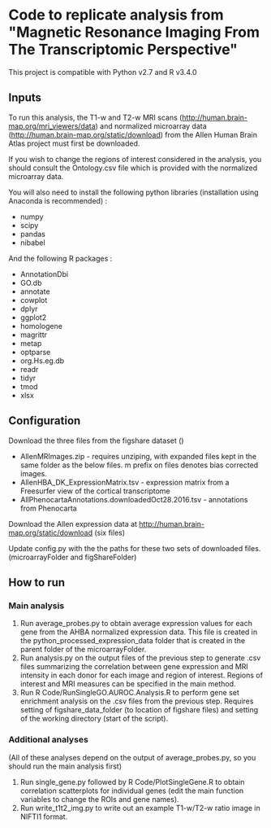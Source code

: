# Code to replicate analysis from "Magnetic Resonance Imaging From The Transcriptomic Perspective"

This project is compatible with Python v2.7 and R v3.4.0

## Inputs 

To run this analysis, the T1-w and T2-w MRI scans (http://human.brain-map.org/mri_viewers/data) and normalized microarray data (http://human.brain-map.org/static/download) from the Allen Human Brain Atlas project must first be downloaded.

If you wish to change the regions of interest considered in the analysis, you should consult the Ontology.csv file which is provided with the normalized microarray data.

You will also need to install the following python libraries (installation using Anaconda is recommended) : 

* numpy
* scipy
* pandas
* nibabel

And the following R packages :

* AnnotationDbi
* GO.db
* annotate
* cowplot
* dplyr
* ggplot2
* homologene
* magrittr
* metap
* optparse
* org.Hs.eg.db
* readr
* tidyr
* tmod
* xlsx

## Configuration 

Download the three files from the figshare dataset ()
* AllenMRImages.zip - requires unziping, with expanded files kept in the same folder as the below files. m prefix on files denotes bias corrected images.
* AllenHBA_DK_ExpressionMatrix.tsv - expression matrix from a Freesurfer view of the cortical transcriptome
* AllPhenocartaAnnotations.downloadedOct28.2016.tsv - annotations from Phenocarta

Download the Allen expression data at http://human.brain-map.org/static/download  (six files)

Update config.py with the the paths for these two sets of downloaded files. (microarrayFolder and figShareFolder)

## How to run

### Main analysis

1. Run average_probes.py to obtain average expression values for each gene from the AHBA normalized expression data. This file is created in the python_processed_expression_data folder that is created in the parent folder of the microarrayFolder. 
2. Run analysis.py on the output files of the previous step to generate .csv files summarizing the correlation between gene expression and MRI intensity in each donor for each image and region of interest. Regions of interest and MRI measures can be specified in the main method. 
3. Run R Code/RunSingleGO.AUROC.Analysis.R to perform gene set enrichment analysis on the .csv files from the previous step. Requires setting of figshare_data_folder (to location of figshare files) and setting of the working directory (start of the script).

### Additional analyses

(All of these analyses depend on the output of average_probes.py, so you should run the main analysis first)

1. Run single_gene.py followed by R Code/PlotSingleGene.R to obtain correlation scatterplots for individual genes (edit the main function variables to change the ROIs and gene names).
2. Run write_t1t2_img.py to write out an example T1-w/T2-w ratio image in NIFTI1 format.



